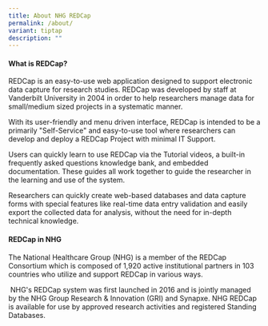 ```yaml
---
title: About NHG REDCap
permalink: /about/
variant: tiptap
description: ""
---
```

<h4>What is REDCap?</h4>
<p>REDCap is an easy-to-use web application designed to support electronic
data capture for research studies. REDCap was developed by staff at Vanderbilt
University in 2004 in order to help researchers manage data for small/medium
sized projects in a systematic manner.</p>
<p>With its user-friendly and menu driven interface, REDCap is intended to
be a primarily "Self-Service" and easy-to-use tool where researchers can
develop and deploy a REDCap Project with minimal IT Support.</p>
<p>Users can quickly learn to use REDCap via the Tutorial videos, a built-in
frequently asked questions knowledge bank, and embedded documentation.
These guides all work together to guide the researcher in the learning
and use of the system.</p>
<p>Researchers can quickly create web-based databases and data capture forms
with special features like real-time data entry validation and easily export
the collected data for analysis, without the need for in-depth technical
knowledge.</p>
<p></p>
<h4>REDCap in NHG</h4>
<p>The National Healthcare Group (NHG) is a member of the REDCap Consortium
which is composed of 1,920 active institutional partners in 103 countries
who utilize and support REDCap in various ways.</p>
<p>&nbsp;NHG's REDCap system was first launched in 2016 and is jointly managed
by the NHG Group Research &amp; Innovation (GRI) and Synapxe. NHG REDCap
is available for use by approved research activities and registered Standing
Databases.</p>